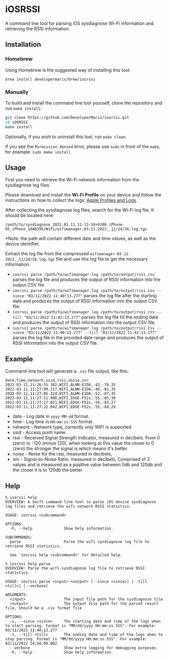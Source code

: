 # iOSRSSI

A command line tool for parsing iOS sysdiagnose Wi-Fi information and retrieving the RSSI information.

## Installation

### Homebrew

Using Homebrew is the suggested way of installing this tool.

```
brew install developermaris/brew/iosrssi
```

### Manually

To build and install the command line tool yourself, clone the repository and run `make install`:

```bash
git clone https://github.com/DeveloperMaris/iosrssi.git
cd iOSRSSI
make install
```

Optionally, if you wish to uninstall this tool, run `make clean`.

If you see the `Permission denied` error, please use `sudo` in front of the `make`, for example: `sudo make install`.

## Usage

First you need to retrieve the Wi-Fi network information from the sysdiagnose log files.

Please download and install the **Wi-Fi Profile** on your device and follow the instructions on how to collect the logs:
[Apple Profiles and Logs](https://developer.apple.com/bug-reporting/profiles-and-logs/?platform=ios).

After collecting the sysdiagnose log files, search for the Wi-Fi log file. It should be located here:
```
/path/to/sysdiagnose_2022.03.11_12-13-58+0200_iPhone-OS_iPhone_18A8395/WiFi/wifimanager-03-11-2022__11/24/56.log.tgz
```

*Note: the path will contain different date and time values, as well as the device identifier.

Extract the log file from the compressed `wifimanager-03-11-2022__11/24/56.log.tgz` file and use this log file to get the necessary information.

* `iosrssi parse /path/to/wifimanager.log /path/to/output/rssi.csv` parses the log file and produces the output of RSSI information into the output CSV file.
* `iosrssi parse /path/to/wifimanager.log /path/to/output/rssi.csv --since "03/11/2022 11:40:13.277"` parses the log file after the starting date and produces the output of RSSI information into the output CSV file.
* `iosrssi parse /path/to/wifimanager.log /path/to/output/rssi.csv --till "03/11/2022 11:42:13.277"` parses the log file till the ending date and produces the output of RSSI information into the output CSV file.
* `iosrssi parse /path/to/wifimanager.log /path/to/output/rssi.csv --since "03/11/2022 11:40:13.277" --till "03/11/2022 11:42:13.277"` parses the log file in the provided date range and produces the output of RSSI information into the output CSV file.

## Example 

Command-line tool will generate a `.csv` file output, like this:

```
date,time,network,ssid,rssi,noise,snr
2022-03-11,11:26:55.302,WIFI,ALHN-E1DA,-43,-78,35
2022-03-11,11:27:00.317,WIFI,ALHN-E1DA,-46,-81,35
2022-03-11,11:27:05.324,WIFI,ALHN-E1DA,-52,-87,35
2022-03-11,11:27:11.986,WIFI,EDGE-F52s,-55,-85,30
2022-03-11,11:27:17.021,WIFI,EDGE-F52s,-56,-83,27
2022-03-11,11:27:22.042,WIFI,EDGE-F52s,-55,-84,29
```

* date - Log date in `yyyy-MM-dd` format.
* time - Log time in `HH:mm:ss.SSS` format.
* network - Network type, currently only WIFI is supported.
* ssid - Access point name.
* rssi - Received Signal Strength Indicator, measured in decibels. From 0 (zero) to -120 (minus 120), when looking at this value the closer to 0 (zero) the stronger the signal is which means it's better.
* noise - Noise for the rssi, measured in decibels, 
* snr - Signal-to-Noise Ratio, measured in decibels. Comprised of 2 values and is measured as a positive value between 0db and 120db and the closer it is to 120db the better.

## Help

```
% iosrssi help
OVERVIEW: A Swift command-line tool to parse iOS device sysdiagnose log files and retrieve the wifi network RSSI statistics.

USAGE: iosrssi <subcommand>

OPTIONS:
  -h, --help              Show help information.

SUBCOMMANDS:
  parse                   Parse the wifi sysdiagnose log file to retrieve RSSI statistics.

  See 'iosrssi help <subcommand>' for detailed help.
```

```
% iosrssi help parse
OVERVIEW: Parse the wifi sysdiagnose log file to retrieve RSSI statistics.

USAGE: iosrssi parse <input> <output> [--since <since>] [--till <till>] [--verbose]

ARGUMENTS:
  <input>                 The input file path for the sysdiagnose file
  <output>                The output file path for the parsed result file, should be a .csv format file

OPTIONS:
  -s, --since <since>     The starting date and time of the logs when to start parsing. Format is "MM/dd/yyyy HH:mm:ss.SSS". For example: 03/11/2022 11:40:13.277
  -t, --till <till>       The ending date and time of the logs when to stop parsing. Format is "MM/dd/yyyy HH:mm:ss.SSS". For example: 03/11/2022 14:50:09.002
  --verbose               Show extra logging for debugging purposes
  -h, --help              Show help information.
```

